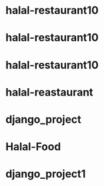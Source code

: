 # halal-restaurant10
# halal-restaurant10
# halal-restaurant10
# halal-reastaurant
# django_project
# Halal-Food
# django_project1
